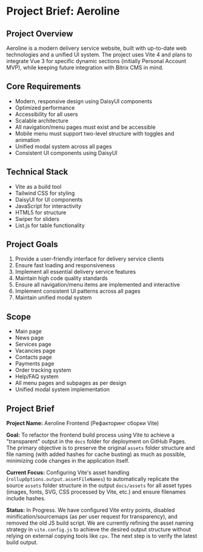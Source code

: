 # Project Brief: Aeroline

## Project Overview
Aeroline is a modern delivery service website, built with up-to-date web technologies and a unified UI system. The project uses Vite 4 and plans to integrate Vue 3 for specific dynamic sections (initially Personal Account MVP), while keeping future integration with Bitrix CMS in mind.

## Core Requirements
- Modern, responsive design using DaisyUI components
- Optimized performance
- Accessibility for all users
- Scalable architecture
- All navigation/menu pages must exist and be accessible
- Mobile menu must support two-level structure with toggles and animation
- Unified modal system across all pages
- Consistent UI components using DaisyUI

## Technical Stack
- Vite as a build tool
- Tailwind CSS for styling
- DaisyUI for UI components
- JavaScript for interactivity
- HTML5 for structure
- Swiper for sliders
- List.js for table functionality

## Project Goals
1. Provide a user-friendly interface for delivery service clients
2. Ensure fast loading and responsiveness
3. Implement all essential delivery service features
4. Maintain high code quality standards
5. Ensure all navigation/menu items are implemented and interactive
6. Implement consistent UI patterns across all pages
7. Maintain unified modal system

## Scope
- Main page
- News page
- Services page
- Vacancies page
- Contacts page
- Payments page
- Order tracking system
- Help/FAQ system
- All menu pages and subpages as per design
- Unified modal system implementation

## Project Brief

**Project Name:** Aeroline Frontend (Рефакторинг сборки Vite)

**Goal:** To refactor the frontend build process using Vite to achieve a "transparent" output in the `docs` folder for deployment on GitHub Pages. The primary objective is to preserve the original `assets` folder structure and file naming (with added hashes for cache busting) as much as possible, minimizing code changes in the application itself.

**Current Focus:** Configuring Vite's asset handling (`rollupOptions.output.assetFileNames`) to automatically replicate the source `assets` folder structure in the output `docs/assets` for all asset types (images, fonts, SVG, CSS processed by Vite, etc.) and ensure filenames include hashes.

**Status:** In Progress. We have configured Vite entry points, disabled minification/sourcemaps (as per user request for transparency), and removed the old JS build script. We are currently refining the asset naming strategy in `vite.config.js` to achieve the desired output structure without relying on external copying tools like `cpx`. The next step is to verify the latest build output. 